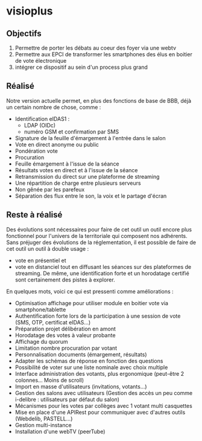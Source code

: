# visioplus

## Objectifs
 1. Permettre de porter les débats au coeur des foyer via une webtv
 2. Permettre aux EPCI de transformer les smartphones des élus en boitier de vote électronique
 3. intégrer ce dispositif au sein d'un process plus grand

## Réalisé
Notre version actuelle permet, en plus des fonctions de base de BBB, déjà un certain nombre de chose, comme :
- Identification eIDAS1 : 
  - LDAP (OIDc)
  - numéro GSM et confirmation par SMS
- Signature de la feuille d'émargement à l'entrée dans le salon
- Vote en direct anonyme ou public
- Pondération vote
- Procuration
- Feuille émargement à l'issue de la séance
- Résultats votes en direct et à l'issue de la séance
- Retransmission du direct sur une plateforme de streaming
- Une répartition de charge entre plusieurs serveurs
- Non gênée par les parefeux
- Séparation des flux entre le son, la voix et le partage d'écran

## Reste à réalisé
Des évolutions sont nécessaires pour faire de cet outil un outil encore plus fonctionnel pour l'univers de la territoriale qui composent nos adhérents.
Sans préjuger des évolutions de la réglementation, il est possible de faire de cet outil un outil à double usage :
- vote en présentiel et
- vote en distanciel tout en diffusant les séances sur des plateformes de streaming.
De même, une identification forte et un horodatage certifié sont certainement des pistes à explorer.

En quelques mots, voici ce qui est pressenti comme améliorations :
- Optimisation affichage pour utiliser module en boitier vote via smartphone/tablette
- Authentification forte lors de la participation à une session de vote (SMS, OTP, certificat eIDAS...)
- Préparation projet délibération en amont
- Horodatage des votes à valeur probante
- Affichage du quorum
- Limitation nombre procuration par votant
- Personnalisation documents (émargement, résultats)
- Adapter les schémas de réponse en fonction des questions
- Possibilité de voter sur une liste nominale avec choix multiple
- Interface administration des votants, plus ergonomique (peut-être 2 colonnes... Moins de scroll)
- Import en masse d'utilisateurs (invitations, votants...)
- Gestion des salons avec utilisateurs (Gestion des accès un peu comme i-delibre : utilisateurs par défaut du salon)
- Mécanismes pour les votes par collèges avec 1 votant multi casquettes
- Mise en place d'une APIRest pour communiquer avec d'autres outils (Webdelib, PASTELL...)
- Gestion multi-instance
- Installation d'une webTV (peerTube)

